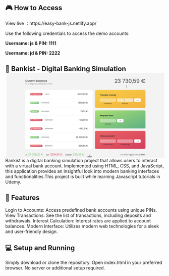 ## 🎮 How to Access
<p>View live ：https://easy-bank-js.netlify.app/</p>
<p>Use the following credentials to access the demo accounts:</p>
<p><strong>Username: js   &  PIN: 1111</strong></p>
<p><strong>Username: jd   &  PIN: 2222</strong></p>

## 🏦 Bankist - Digital Banking Simulation <img alt="screenshot" width='500' align='right' src="static/transferEase.jpg">
Bankist is a digital banking simulation project that allows users to interact with a virtual bank account. Implemented using HTML, CSS, and JavaScript, this application provides an insightful look into modern banking interfaces and functionalities.This project is built while learning Javascript tutorials in Udemy.

## 🚀 Features
Login to Accounts: Access predefined bank accounts using unique PINs.
View Transactions: See the list of transactions, including deposits and withdrawals.
Interest Calculation: Interest rates are applied to account balances.
Modern Interface: Utilizes modern web technologies for a sleek and user-friendly design.

## 💻 Setup and Running
Simply download or clone the repository.
Open index.html in your preferred browser.
No server or additional setup required.
